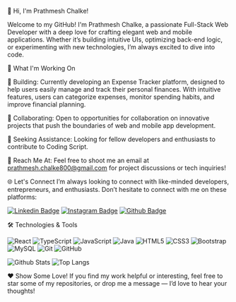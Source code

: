 👋 Hi, I'm Prathmesh Chalke!

Welcome to my GitHub! I'm Prathmesh Chalke, a passionate Full-Stack Web Developer with a deep love for crafting elegant web and mobile applications. Whether it’s building intuitive UIs, optimizing back-end logic, or experimenting with new technologies, I’m always excited to dive into code.

🚀 What I'm Working On

🔨 Building: Currently developing an Expense Tracker platform, designed to help users easily manage and track their personal finances. With intuitive features, users can categorize expenses, monitor spending habits, and improve financial planning.

🤝 Collaborating: Open to opportunities for collaboration on innovative projects that push the boundaries of web and mobile app development.

🌱 Seeking Assistance: Looking for fellow developers and enthusiasts to contribute to Coding Script.

📧 Reach Me At: Feel free to shoot me an email at prathmesh.chalke800@gmail.com for project discussions or tech inquiries!

🌐 Let's Connect
I’m always looking to connect with like-minded developers, entrepreneurs, and enthusiasts. Don’t hesitate to connect with me on these platforms:

[![Linkedin Badge](https://img.shields.io/badge/-prathmeshchalke-white?style=flat-square&logo=Linkedin&logoColor=blue&link=https://www.linkedin.com/in/prathmesh-chalke-138926201/)](https://www.linkedin.com/in/prathmesh-chalke-138926201/)
[![Instagram Badge](https://img.shields.io/badge/-_prathm_22-white?style=flat-square&logo=instagram&logoColor=purple&link=https://www.instagram.com/_prathm__22/)](https://www.instagram.com/_prathm__22/)
[![Github Badge](https://img.shields.io/badge/-PrathmeshChalke-white?style=flat-square&logo=github&logoColor=black&link=https://github.com/PrathmeshChalke/)](https://github.com/PrathmeshChalke/)


🛠️ Technologies & Tools

![React](https://img.shields.io/badge/-React-white?style=flat-square&logo=react)
![TypeScript](https://img.shields.io/badge/-TypeScript-white?style=flat-square&logo=typescript)
![JavaScript](https://img.shields.io/badge/-JavaScript-white?style=flat-square&logo=javascript)
![Java](https://img.shields.io/badge/-Java-white?style=flat-square&logo=java)
![HTML5](https://img.shields.io/badge/-HTML5-white?style=flat-square&logo=html5)
![CSS3](https://img.shields.io/badge/-CSS3-white?style=flat-square&logo=css3)
![Bootstrap](https://img.shields.io/badge/-Bootstrap-white?style=flat-square&logo=bootstrap)
![MySQL](https://img.shields.io/badge/-MySQL-white?style=flat-square&logo=mysql)
![Git](https://img.shields.io/badge/-Git-white?style=flat-square&logo=git)
![GitHub](https://img.shields.io/badge/-GitHub-black?style=flat-square&logo=github)



![Github Stats](https://github-readme-stats.vercel.app/api?username=PrathmeshChalke&count_private=true&show_icons=true&include_all_commits=true&theme=light)
![Top Langs](https://github-readme-stats.vercel.app/api/top-langs/?username=PrathmeshChalke&hide=TeX&layout=compact&theme=light)



❤️ Show Some Love!
If you find my work helpful or interesting, feel free to star some of my repositories, or drop me a message — I’d love to hear your thoughts!
